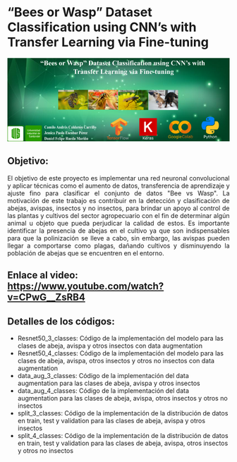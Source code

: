 # “Bees or Wasp” Dataset Classification using CNN’s with Transfer Learning via Fine-tuning

![alt text](https://github.com/jessicaescobar21/beesvswasp/blob/main/banner.png)

## Objetivo: 

<p align=" justify">
El objetivo de este proyecto es implementar una red neuronal convolucional y aplicar técnicas como el aumento de datos, transferencia de aprendizaje y ajuste fino para clasificar el conjunto de datos "Bee vs Wasp". La motivación de este trabajo es contribuir en la detección y clasificación de abejas, avispas, insectos y no insectos, para brindar un apoyo al control de las plantas y cultivos del sector agropecuario con el fin de determinar algún animal u objeto que pueda perjudicar la calidad de estos. Es importante identificar la presencia de abejas en el cultivo ya que son indispensables para que la polinización se lleve a cabo, sin embargo, las avispas pueden llegar a comportarse como plagas, dañando cultivos y disminuyendo la población de abejas que se encuentren en el entorno.</p>

## Enlace al video: https://www.youtube.com/watch?v=CPwG__ZsRB4

## Detalles de los códigos: 

<p align=" justify">
  
  <ul>
  <li> Resnet50_3_classes: Código de la implementación del modelo para las clases de abeja, avispa y otros insectos con data augmentation
  <li> Resnet50_4_classes: Código de la implementación del modelo para las clases de abeja, avispa, otros insectos y otros no insectos con data augmentation
  <li> data_aug_3_classes: Código de la implementación del data augmentation para las clases de abeja, avispa y otros insectos
  <li> data_aug_4_classes: Código de la implementación del data augmentation para las clases de abeja, avispa, otros insectos y otros no insectos
  <li> split_3_classes: Código de la implementación de la distribución de datos en train, test y validation para las clases de abeja, avispa y otros insectos
  <li> split_4_classes: Código de la implementación de la distribución de datos en train, test y validation para las clases de abeja, avispa, otros insectos y otros no insectos
  </ul> 
  
</p>
